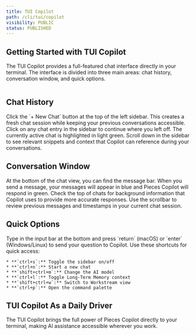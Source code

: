 ```yaml
---
title: TUI Copilot
path: /cli/tui/copilot
visibility: PUBLIC
status: PUBLISHED
---
```


## Getting Started with TUI Copilot

The TUI Copilot provides a full-featured chat interface directly in your terminal. The interface is divided into three main areas: chat history, conversation window, and quick options.

<Image src="https://storage.googleapis.com/hashnode_product_documentation_assets/cli_assets/tui/tui_general_copilot.png" alt="" align="center" fullwidth="true" />

## Chat History

<Steps>
  <Step title="Start a New Conversation">
    Click the `+ New Chat` button at the top of the left sidebar. This creates a fresh chat session while keeping your previous conversations accessible.
  </Step>

  <Step title="Resume Previous Chats">
    Click on any chat entry in the sidebar to continue where you left off. The currently active chat is highlighted in light green.
  </Step>

  <Step title="View Saved Materials">
    Scroll down in the sidebar to see relevant snippets and context that Copilot can reference during your conversations.
  </Step>
</Steps>

## Conversation Window

<Steps>
  <Step title="Type Your Message">
    At the bottom of the chat view, you can find the message bar. When you send a message, your messages will appear in blue and Pieces Copilot will respond in green.
  </Step>

  <Step title="Read Contextual Information">
    Check the top of chats for background information that Copilot uses to provide more accurate responses.
  </Step>

  <Step title="Navigate Conversation History">
    Use the scrollbar to review previous messages and timestamps in your current chat session.
  </Step>
</Steps>

## Quick Options

<Steps>
  <Step title="Send Messages">
    Type in the input bar at the bottom and press `return` (macOS) or `enter` (Windows/Linux) to send your question to Copilot.
  </Step>

  <Step title="Use Keyboard Shortcuts">
    Use these shortcuts for quick access:

    * **`ctrl+s`:** Toggle the sidebar on/off
    * **`ctrl+n`:** Start a new chat
    * **`shift+ctrl+m`:** Change the AI model
    * **`ctrl+l`:** Toggle Long-Term Memory context
    * **`shift+ctrl+w`:** Switch to Workstream view
    * **`ctrl+p`:** Open the command palette
  </Step>
</Steps>

## TUI Copilot As a Daily Driver

The TUI Copilot brings the full power of Pieces Copilot directly to your terminal, making AI assistance accessible wherever you work.

